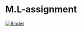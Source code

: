 # M.L-assignment
[![Binder](https://mybinder.org/badge_logo.svg)](https://mybinder.org/v2/gh/shybyjoseph1/M.L-assignment/master?filepath=ML0101EN-Proj-Loan-py-v1%20(4).ipynb)
